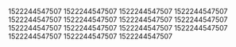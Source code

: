 1522244547507
1522244547507
1522244547507
1522244547507
1522244547507
1522244547507
1522244547507
1522244547507
1522244547507
1522244547507
1522244547507
1522244547507
1522244547507
1522244547507
1522244547507